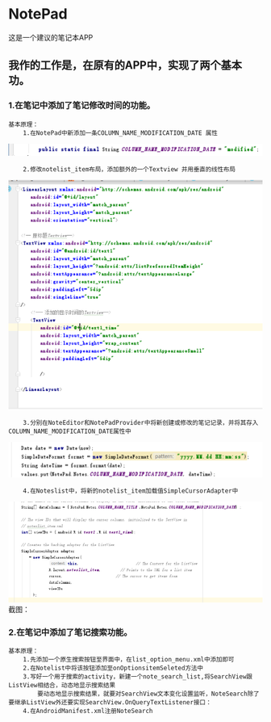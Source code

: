 # NotePad
这是一个建议的笔记本APP

## 我作的工作是，在原有的APP中，实现了两个基本功。

### 1.在笔记中添加了笔记修改时间的功能。
	基本原理：
		1.在NotePad中新添加一条COLUMN_NAME_MODIFICATION_DATE 属性
![1](https://github.com/499549060/Android/blob/master/Android_Mid_Work/1.1.png)

		2.修改notelist_item布局，添加额外的一个Textview 并用垂直的线性布局
![](https://github.com/499549060/Android/blob/master/Android_Mid_Work/1.2.png)

		3.分别在NoteEditor和NotePadProvider中将新创建或修改的笔记记录，并将其存入COLUMN_NAME_MODIFICATION_DATE属性中
![](https://github.com/499549060/Android/blob/master/Android_Mid_Work/1.3.png)

		4.在Noteslist中，将新的notelist_item加载值SimpleCursorAdapter中
![](https://github.com/499549060/Android/blob/master/Android_Mid_Work/1.4.png)
	截图：
	
### 2.在笔记中添加了笔记搜索功能。
	基本原理：
		1.先添加一个原生搜索按钮至界面中，在list_option_menu.xml中添加即可
		2.在Notelist中将该按钮添加至onOptionsitemSeleted方法中
		3.写好一个用于搜索的activity，新建一个note_search_list,将SearchView跟ListView相结合，动态地显示搜索结果
			要动态地显示搜索结果，就要对SearchView文本变化设置监听，NoteSearch除了要继承ListView外还要实现SearchView.OnQueryTextListener接口：
		4.在AndroidManifest.xml注册NoteSearch
